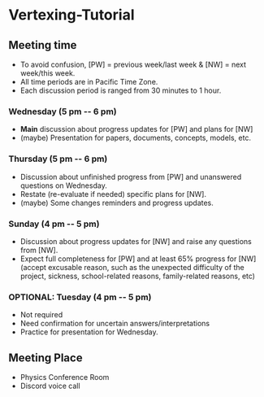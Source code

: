 # Vertexing-Tutorial

## Meeting time
 - To avoid confusion, [PW] = previous week/last week & [NW] = next week/this week.
 - All time periods are in Pacific Time Zone.
 - Each discussion period is ranged from 30 minutes to 1 hour.

### Wednesday (5 pm -- 6 pm) 
 - **Main** discussion about progress updates for [PW] and plans for [NW] 
 - (maybe) Presentation for papers, documents, concepts, models, etc.

### Thursday (5 pm -- 6 pm)
 - Discussion about unfinished progress from [PW] and unanswered questions on Wednesday. 
 - Restate (re-evaluate if needed) specific plans for [NW].
 - (maybe) Some changes reminders and progress updates. 

### Sunday (4 pm -- 5 pm) 
 - Discussion about progress updates for [NW] and raise any questions from [NW].
 - Expect full completeness for [PW] and at least 65% progress for [NW] (accept excusable reason, such as the unexpected difficulty of the project, sickness, school-related reasons, family-related reasons, etc)

### OPTIONAL: Tuesday (4 pm -- 5 pm)
 - Not required
 - Need confirmation for uncertain answers/interpretations
 - Practice for presentation for Wednesday.

## Meeting Place
 - Physics Conference Room
 - Discord voice call
